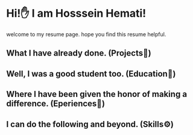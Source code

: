 # Hi!✋ I am Hosssein Hemati!
 welcome to my resume page. hope you find this resume helpful.

 ## What I have already done. (Projects📁)
 <!-- to fillout later -->
 ## Well, I was a good student too. (Education🏫)
 <!-- to fillout later -->
 ## Where I have been given the honor of making a difference. (Eperiences🥼)
 <!-- to fillout later -->
 ## I can do the following and beyond. (Skills⚙)
 <!-- to fillout later -->
